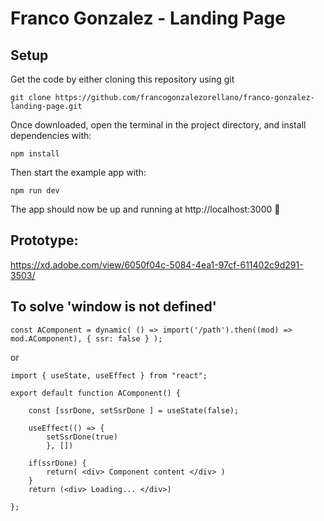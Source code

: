 # Franco Gonzalez - Landing Page

## Setup

Get the code by either cloning this repository using git

```
git clone https://github.com/francogonzalezorellano/franco-gonzalez-landing-page.git
```

Once downloaded, open the terminal in the project directory, and install dependencies with:

```
npm install
```

Then start the example app with:

```
npm run dev
```

The app should now be up and running at http://localhost:3000 🚀


## Prototype:

https://xd.adobe.com/view/6050f04c-5084-4ea1-97cf-611402c9d291-3503/

## To solve 'window is not defined' 

```
const AComponent = dynamic( () => import('/path').then((mod) => mod.AComponent), { ssr: false } );
```

or

```
import { useState, useEffect } from "react";

export default function AComponent() {
    
    const [ssrDone, setSsrDone ] = useState(false);
    
    useEffect(() => {
        setSsrDone(true)
        }, [])

    if(ssrDone) {
        return( <div> Component content </div> )
    } 
    return (<div> Loading... </div>)

};
```

